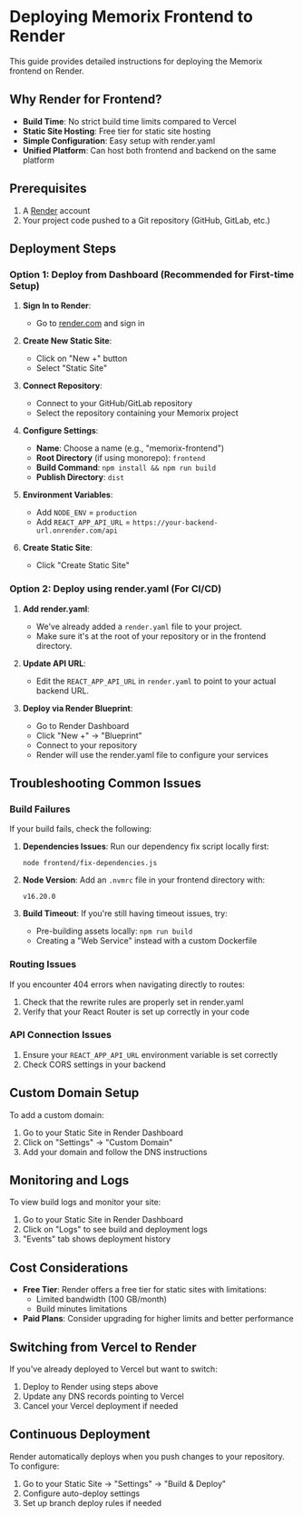 # Deploying Memorix Frontend to Render

This guide provides detailed instructions for deploying the Memorix frontend on Render.

## Why Render for Frontend?

- **Build Time**: No strict build time limits compared to Vercel
- **Static Site Hosting**: Free tier for static site hosting
- **Simple Configuration**: Easy setup with render.yaml
- **Unified Platform**: Can host both frontend and backend on the same platform

## Prerequisites

1. A [Render](https://render.com/) account
2. Your project code pushed to a Git repository (GitHub, GitLab, etc.)

## Deployment Steps

### Option 1: Deploy from Dashboard (Recommended for First-time Setup)

1. **Sign In to Render**:
   - Go to [render.com](https://render.com/) and sign in

2. **Create New Static Site**:
   - Click on "New +" button
   - Select "Static Site"

3. **Connect Repository**:
   - Connect to your GitHub/GitLab repository
   - Select the repository containing your Memorix project

4. **Configure Settings**:
   - **Name**: Choose a name (e.g., "memorix-frontend")
   - **Root Directory** (if using monorepo): `frontend`
   - **Build Command**: `npm install && npm run build`
   - **Publish Directory**: `dist`

5. **Environment Variables**:
   - Add `NODE_ENV` = `production`
   - Add `REACT_APP_API_URL` = `https://your-backend-url.onrender.com/api`

6. **Create Static Site**:
   - Click "Create Static Site"

### Option 2: Deploy using render.yaml (For CI/CD)

1. **Add render.yaml**:
   - We've already added a `render.yaml` file to your project.
   - Make sure it's at the root of your repository or in the frontend directory.

2. **Update API URL**:
   - Edit the `REACT_APP_API_URL` in `render.yaml` to point to your actual backend URL.

3. **Deploy via Render Blueprint**:
   - Go to Render Dashboard
   - Click "New +" → "Blueprint"
   - Connect to your repository
   - Render will use the render.yaml file to configure your services

## Troubleshooting Common Issues

### Build Failures

If your build fails, check the following:

1. **Dependencies Issues**:
   Run our dependency fix script locally first:
   ```
   node frontend/fix-dependencies.js
   ```

2. **Node Version**:
   Add an `.nvmrc` file in your frontend directory with:
   ```
   v16.20.0
   ```

3. **Build Timeout**:
   If you're still having timeout issues, try:
   - Pre-building assets locally: `npm run build`
   - Creating a "Web Service" instead with a custom Dockerfile

### Routing Issues

If you encounter 404 errors when navigating directly to routes:

1. Check that the rewrite rules are properly set in render.yaml
2. Verify that your React Router is set up correctly in your code

### API Connection Issues

1. Ensure your `REACT_APP_API_URL` environment variable is set correctly
2. Check CORS settings in your backend

## Custom Domain Setup

To add a custom domain:

1. Go to your Static Site in Render Dashboard
2. Click on "Settings" → "Custom Domain"
3. Add your domain and follow the DNS instructions

## Monitoring and Logs

To view build logs and monitor your site:

1. Go to your Static Site in Render Dashboard
2. Click on "Logs" to see build and deployment logs
3. "Events" tab shows deployment history

## Cost Considerations

- **Free Tier**: Render offers a free tier for static sites with limitations:
  - Limited bandwidth (100 GB/month)
  - Build minutes limitations
- **Paid Plans**: Consider upgrading for higher limits and better performance

## Switching from Vercel to Render

If you've already deployed to Vercel but want to switch:

1. Deploy to Render using steps above
2. Update any DNS records pointing to Vercel
3. Cancel your Vercel deployment if needed

## Continuous Deployment

Render automatically deploys when you push changes to your repository. To configure:

1. Go to your Static Site → "Settings" → "Build & Deploy"
2. Configure auto-deploy settings
3. Set up branch deploy rules if needed
